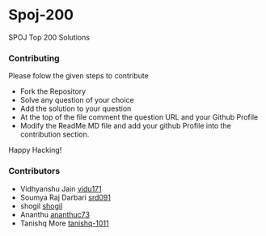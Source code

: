 # Spoj-200

SPOJ Top 200 Solutions

### Contributing
Please folow the given steps to contribute
* Fork the Repository
* Solve any question of your choice
* Add the solution to your question
* At the top of the file comment the question URL and your Github Profile
* Modify the ReadMe.MD file and add your github Profile into the contribution section.

Happy Hacking!


### Contributors
* Vidhyanshu Jain [vidu171](https://github.com/vidu171/)
* Soumya Raj Darbari [srd091](https://github.com/srd091/)
* shogil [shogil](https://github.com/shogil)
* Ananthu [ananthuc73](https://github.com/ananthuc73)
* Tanishq More [tanishq-1011](https://github.com/anishq-1011)
